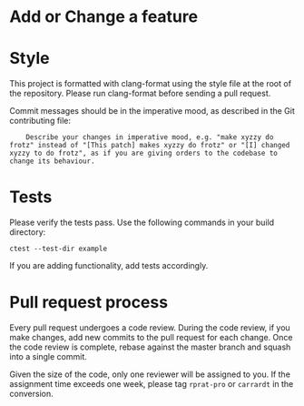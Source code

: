 Add or Change a feature
=======================

Style
=====

This project is formatted with clang-format using the style file at the root of the repository. Please run clang-format before sending a pull request.

Commit messages should be in the imperative mood, as described in the Git contributing file:

```
    Describe your changes in imperative mood, e.g. "make xyzzy do frotz" instead of "[This patch] makes xyzzy do frotz" or "[I] changed xyzzy to do frotz", as if you are giving orders to the codebase to change its behaviour.
```

Tests
=====

Please verify the tests pass. Use the following commands in your build directory:

```
ctest --test-dir example
```

If you are adding functionality, add tests accordingly.

Pull request process
====================

Every pull request undergoes a code review. During the code review, if you make changes, add new commits to the pull request for each change. Once the code review is complete, rebase against the master branch and squash into a single commit.

Given the size of the code, only one reviewer will be assigned to you. If the assignment time exceeds one week, please tag `rprat-pro` or `carrardt` in the conversion.
